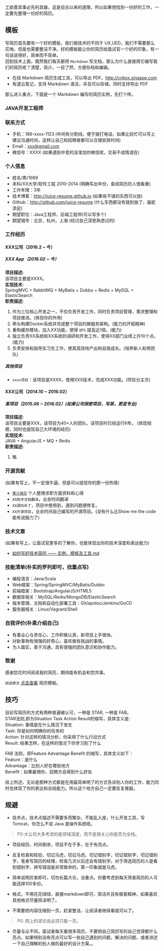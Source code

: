 工欲善其事必先利其器，这是自古以来的道理，所以如果想找到一份好的工作，一定要先整理一份好的简历。

## 模板
写简历首先要有一个好的模板，我们做技术的不同于 UX,UED，我们不需要那么花哨，但是也需要整洁干净。好的模板能让你的简历给面试官一个好的印象，有一句话说得好，简单而不简单。  
回到技术上面，既然我们每天都用 `Markdown` 写文档，那么为什么直接用它编写我们的简历呢？清楚，简介，一目了然，方便存档和编辑。  
- 在线 Markdown 简历生成工具，可以导出 PDF。http://cvbox.sinaapp.com  
- 有道云笔记，支持 Markdown 语法，并且可以存储，同时支持导出 PDF


那么进入重点，下面是一个 Markdown 编写的简历实例，先打个样。
### JAVA开发工程师
### 联系方式
- 手机：186-xxxx-1123 (中间有分割线，便于拨打电话，如果比较忙可以写上建议沟通时间，这样让自己和招聘者都可以合理安排时间)
- Email：xxx@gmail.com
- 微信号：XXXX (如果遇到中意的没准加你微信呢，交易不成情谊在)

### 个人信息
 - 姓名/男/1989 
 - 本科/XX大学/软件工程 2010-2014 (明确写出年份，查阅简历的人很看重)
 - 工作年限：3年
 - 技术博客：http://juice-resume.github.io   (如果有不错的东西可以放)
 - Github：http://github.com/juice-resume   (什么东西都没有就别放了，画蛇添足)
 - 期望职位：Java工程师，后端工程师(可以写多个)
 - 期望城市：北京，杭州，上海 (经过自己深思熟虑过的)

### 工作经历
#### XXX公司（2016.2 ~ 今）
##### XXX App（2016.02 ~ 今）
**项目描述:**  
该项目主要是XXXX。  
**实现技术:**  
SpringMVC + RabbitMQ + MyBatis + Dubbo + Redis + MySQL + ElasticSearch  
**职责描述:**  
1. 作为三位核心开发之一，不仅负责开发工作，同时负责项目管理，需求整理和项目推进。(体现你的作用)
2. 牵头构建Docker系统并完成整个项目的微服务架构。(能力的开拓精神)
3. 重构缓存模块，加入XX功能，使得 `QPS` 提高近1倍。(能力)
4. 独立负责XX系统和XX系统的调研和开发工作，使得XX部门业绩上升10个点。(能力)
5. 负责安排和指导实习生工作，使其高效地产出和自我成长。(培养新人和带团队)

##### 其他项目
 - `xxxx项目`：该项目是XXXX，使用XXX技术，完成XXX功能。(项目分主次)

#### XXX公司（2014.10 ~ 2016.02）
##### 某项目（2015.06 ~ 2016.02）(如果公司保密项目，写某，更显专业)  
**项目描述:**  
该项目主要是XXX，该项目为40+人的团队，该项目时已经运行6年。 (体现规模，同时也提现自己大环境的经历)   
**实现技术:**  
JAVA + AngularJS + MQ + Redis  
**职责描述:**  
1. 略

### 开源贡献
(如果有写上，不一定很牛逼，但是可以提现你的那一份热情)
- [`果汁简历`](http://github.com/juice-resume) 个人整理求职方面资料和心得
- `XX技术文档翻译`，业余时间翻译
- `XX源码补丁`，项目中使用到，遇到问题便修复。
- `XX开源项目`，业余时间自己编写的开源项目。(没有什么比Show me the code能有说服力了)

### 技术文章
(如果有写上，让面试官更多的了解你，也能体现出你的技术深度和表达能力)
- [如何写好技术简历 —— 实例、模板及工具.md](https://juice-resume.github.io/%E5%A6%82%E4%BD%95%E5%86%99%E5%A5%BD%E6%8A%80%E6%9C%AF%E7%AE%80%E5%8E%86%20%E2%80%94%E2%80%94%20%E5%AE%9E%E4%BE%8B%E3%80%81%E6%A8%A1%E6%9D%BF%E5%8F%8A%E5%B7%A5%E5%85%B7)

### 技能清单(朴实的罗列即可，找重点写)
- 编程语言：Java/Scala
- Web框架：Spring/SpringMVC/MyBatis/Dubbo
- 前端框架：Bootstrap/AngularJS/HTML5
- 数据库相关：MySQL/Redis/MongoDB/ElasticSearch
- 版本管理、文档和自动化部署工具：Git/apidoc/Jenkins/GoCD
- 服务器相关：Linux/Vagrant/Shell

### 自我评价(朴素介绍自己)
- 有事业心与责任心，工作积极认真，新项目上手很快。
- 对新事物有很强的好奇心，喜欢做有挑战的事情。
- 为人踏实，善于沟通，具有很强的团队意识和协作能力。
### 致谢
感谢您花时间阅读我的简历，期待能有机会和您共事。  

`阅读原文` [点击查看](https://github.com/juice-resume/juice-resume.github.io/blob/master/%E7%AE%80%E5%8E%86%E6%A8%A1%E6%9D%BF.md) 简历模板。

## 技巧
目前写简历的方式有两种普遍被认可，一种是 STAR, 一种是 FAB。  
STAR法则,即为Situation Task Action Result的缩写，具体含义是:  
Situation: 事情是在什么情况下发生  
Task: 你是如何明确你的任务的  
Action: 针对这样的情况分析，你采用了什么行动方式  
Result: 结果怎样，在这样的情况下你学习到了什么 

FAB 法则，即Feature Advantage Benefit 的缩写，具体含义如下：  
Feature：是什么  
Advantage：比别人好在哪些地方  
Benefit：如果雇佣你，招聘方会得到什么好处  

综上所述，无论是那种方式都是在用最简单明了的方式告诉别人你的工作，能力同时也体现了你的表达和总结能力。所以这个地方自己一定要反复推敲。

## 规避

- 技术点，技术点描述不需要多而繁杂，不能乱入座，什么开发工具，写 Tomcat，你怎么不说 Java 是操作系统呢。     
 > PS:大公司大多考虑的是领域深度，而不是很关心你是否为全栈。

- 项目经历，时间倒序，项目不在于多，在于有亮点。

- 反复检查和校验，切记马虎，切记马虎。切记错别字，切记错别字，切记错别字，笔者写简历的经理，检查几次以后还会有错别字。对于筛选简历的人是看到错别字，拼写错误是非常致命的，第一印象就是马虎。

- 简单说明厉害即可，切勿长篇大论，没重点。你要考虑到每天筛查简历的人可能选择100多份。
- 格式，不用花花绿绿，直接markdown即可，简洁并且有极客精神，如果喜欢其他格式尽量简洁明了。
- 不需要把内容压缩到一页，赶紧整洁，让阅读者继续看就可以了。
> PS: 网上的谬论说必须只能一页。
- 尽量与众不同，面试者每天看很多简历，不要把自己简历写的自己觉得都什么亮点。如果特别没有亮点可以写一些自己遇到的问题，解决的问题，或者讲述一下自己理解的别人做的最好的设计方案。。
